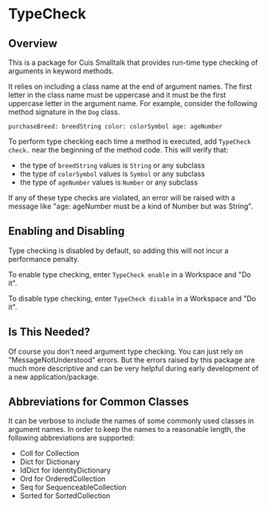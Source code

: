 # TypeCheck

## Overview

This is a package for Cuis Smalltalk that provides
run-time type checking of arguments in keyword methods.

It relies on including a class name at the end of argument names.
The first letter in the class name must be uppercase
and it must be the first uppercase letter in the argument name.
For example, consider the following method signature in the `Dog` class.

```smalltalk
purchaseBreed: breedString color: colorSymbol age: ageNumber
```

To perform type checking each time a method is executed,
add `TypeCheck check.` near the beginning of the method code.
This will verify that:

- the type of `breedString` values is `String` or any subclass
- the type of `colorSymbol` values is `Symbol` or any subclass
- the type of `ageNumber` values is `Number` or any subclass

If any of these type checks are violated,
an error will be raised with a message like
"age: ageNumber must be a kind of Number but was String".

## Enabling and Disabling

Type checking is disabled by default,
so adding this will not incur a performance penalty.

To enable type checking, enter `TypeCheck enable` in a Workspace and "Do it".

To disable type checking, enter `TypeCheck disable` in a Workspace and "Do it".

## Is This Needed?

Of course you don't need argument type checking.
You can just rely on "MessageNotUnderstood" errors.
But the errors raised by this package are much more descriptive and
can be very helpful during early development of a new application/package.

## Abbreviations for Common Classes

It can be verbose to include the names of
some commonly used classes in argument names.
In order to keep the names to a reasonable length,
the following abbreviations are supported:

- Coll for Collection
- Dict for Dictionary
- IdDict for IdentityDictionary
- Ord for OrderedCollection
- Seq for SequenceableCollection
- Sorted for SortedCollection

